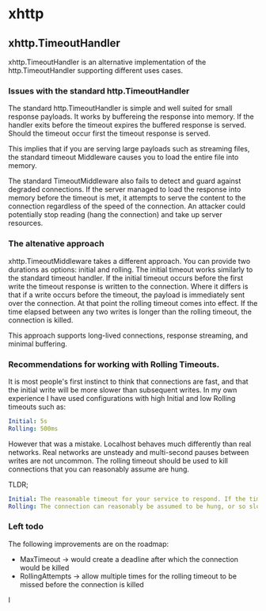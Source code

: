 # xhttp

## xhttp.TimeoutHandler

xhttp.TimeoutHandler is an alternative implementation of the http.TimeoutHandler supporting different uses cases.

### Issues with the standard http.TimeoutHandler

The standard http.TimeoutHandler is simple and well suited for small response payloads. It works by buffereing the response into memory. If the handler exits before the timeout expires the buffered response is served. Should the timeout occur first the timeout response is served.

This implies that if you are serving large payloads such as streaming files, the standard timeout Middleware causes you to load the entire file into memory.

The standard TimeoutMiddleware also fails to detect and guard against degraded connections. If the server managed to load the response into memory before the timeout is met, it attempts to serve the content to the connection regardless of the speed of the connection. An attacker could potentially stop reading (hang the connection) and take up server resources.

### The altenative approach

xhttp.TimeoutMiddleware takes a different approach. You can provide two durations as options: initial and rolling. The initial timeout works similarly to the standard timeout handler. If the initial timeout occurs before the first write the timeout response is written to the connection. Where it differs is that if a write occurs before the timeout, the payload is immediately sent over the connection. At that point the rolling timeout comes into effect. If the time elapsed between any two writes is longer than the rolling timeout, the connection is killed.

This approach supports long-lived connections, response streaming, and minimal buffering.

### Recommendations for working with Rolling Timeouts.

It is most people's first instinct to think that connections are fast, and that the initial write will be more slower than subsequent writes. In my own experience I have used configurations with high Initial and low Rolling timeouts such as:

```yaml
Initial: 5s
Rolling: 500ms
```

However that was a mistake. Localhost behaves much differently than real networks. Real networks are unsteady and multi-second pauses between writes are not uncommon. The rolling timeout should be used to kill connections that you can reasonably assume are hung.

TLDR;

```yaml
Initial: The reasonable timeout for your service to respond. If the timeout is exceeded it is unreasonable for your service and want to timeout instead of continue trying.
Rolling: The connection can reasonably be assumed to be hung, or so slow that it is not worth trying to send the entire payload.
```

### Left todo

The following improvements are on the roadmap:

- MaxTimeout -> would create a deadline after which the connection would be killed
- RollingAttempts -> allow multiple times for the rolling timeout to be missed before the connection is killed

I
